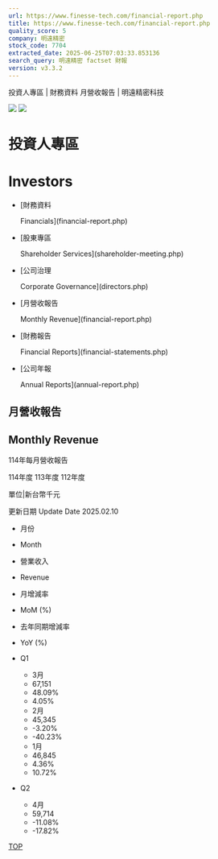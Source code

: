 ```yaml
---
url: https://www.finesse-tech.com/financial-report.php
title: https://www.finesse-tech.com/financial-report.php
quality_score: 5
company: 明遠精密
stock_code: 7704
extracted_date: 2025-06-25T07:03:33.853136
search_query: 明遠精密 factset 財報
version: v3.3.2
---
```


投資人專區 | 財務資料 月營收報告 | 明遠精密科技




![](dist/images/investor_kv.jpg)
![](dist/images/investor_kv_mo.jpg)

# 投資人專區

# Investors

* [財務資料

  Financials](financial-report.php)
* [股東專區

  Shareholder Services](shareholder-meeting.php)
* [公司治理

  Corporate Governance](directors.php)

* [月營收報告

  Monthly Revenue](financial-report.php)
* [財務報告

  Financial Reports](financial-statements.php)
* [公司年報

  Annual Reports](annual-report.php)

## 月營收報告

## Monthly Revenue

114年每月營收報告

114年度
113年度
112年度

單位|新台幣千元

更新日期
Update Date
2025.02.10

* 月份
* Month
* 營業收入
* Revenue
* 月增減率
* MoM (%)
* 去年同期增減率
* YoY (%)

* Q1

  + 3月
  + 67,151
  + 48.09%
  + 4.05%
  + 2月
  + 45,345
  + -3.20%
  + -40.23%
  + 1月
  + 46,845
  + 4.36%
  + 10.72%
* Q2

  + 4月
  + 59,714
  + -11.08%
  + -17.82%

[TOP](javascript:;)
